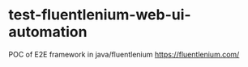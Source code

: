 # test-fluentlenium-web-ui-automation
POC of E2E framework in java/fluentlenium
https://fluentlenium.com/
